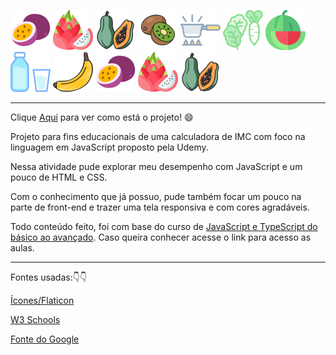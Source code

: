 ![passion-fruit](assets/images/passion-fruit.png)
![dragon-fruit](assets/images/dragon-fruit.png) 
![papaya](assets/images/papaya.png) 
![kiwi](assets/images/kiwi.png)
![pan](assets/images/pan.png)
![vegetables](assets/images/vegetables.png) 
![watermelon](assets/images/watermelon.png) 
![water](assets/images/water.png) 
![banana](assets/images/banana.png)
![passion-fruit](assets/images/passion-fruit.png)
![dragon-fruit](assets/images/dragon-fruit.png) 
![papaya](assets/images/papaya.png) 

_______________________________________________________________________________________________________________________________________________________________________

Clique [Aqui](https://georgiapereira039.github.io/Calculadora-imc/imc.html) para ver como está o projeto! 😄

Projeto para fins educacionais de uma calculadora de IMC com foco na linguagem em JavaScript proposto pela Udemy. 

Nessa atividade pude explorar meu desempenho com JavaScript e um pouco de HTML e CSS.

Com o conhecimento que já possuo, pude também focar um pouco na parte de front-end e trazer uma tela responsiva e com cores agradáveis. 



Todo conteúdo feito, foi com base do curso de [JavaScript e TypeScript do básico ao avançado](https://www.udemy.com/course/curso-de-javascript-moderno-do-basico-ao-avancado/). Caso queira conhecer acesse o link para acesso as aulas.  

_______________________________________________________________________________________________________________________________________________________________________

Fontes usadas:👇👇

[Ícones/Flaticon](https://www.flaticon.com/search?word=fruit)

[W3 Schools](https://www.w3schools.com/default.asp)

[Fonte do Google](https://fonts.google.com/specimen/Comic+Neue?query=comic+)
